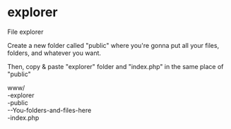 explorer
========

File explorer

Create a new folder called "public" where you're gonna put all your files, folders, and whatever you want.

Then, copy & paste "explorer" folder and "index.php" in the same place of "public"

www/<br>
-explorer<br>
-public<br>
--You-folders-and-files-here<br>
-index.php
